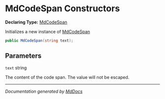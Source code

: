 # MdCodeSpan Constructors

**Declaring Type:** [MdCodeSpan](../index.md)

Initializes a new instance of [MdCodeSpan](../index.md)

```csharp
public MdCodeSpan(string text);
```

## Parameters

`text`  string

The content of the code span. The value will not be escaped.

___

*Documentation generated by [MdDocs](https://github.com/ap0llo/mddocs)*
